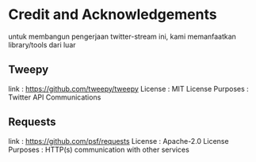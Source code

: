 # Credit and Acknowledgements

untuk membangun pengerjaan twitter-stream ini, kami memanfaatkan library/tools dari luar

## Tweepy
link : https://github.com/tweepy/tweepy
License : MIT License
Purposes : Twitter API Communications

## Requests
link : https://github.com/psf/requests
License : Apache-2.0 License 
Purposes : HTTP(s) communication with other services